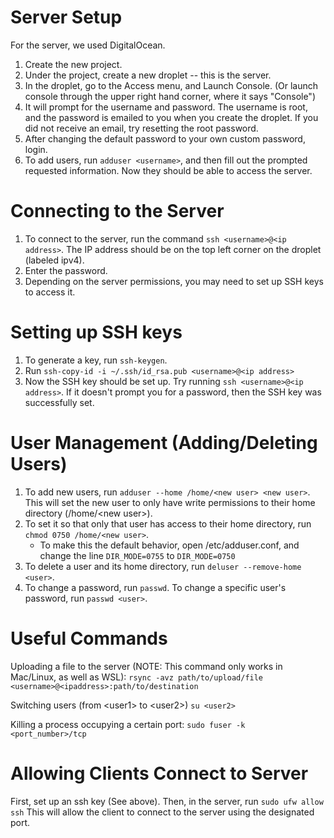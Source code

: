 # Server Setup

For the server, we used DigitalOcean.

1. Create the new project.
1. Under the project, create a new droplet -- this is the server.
1. In the droplet, go to the Access menu, and Launch Console. (Or launch console through the upper right hand corner, where it says "Console")
1. It will prompt for the username and password. The username is root, and the password is emailed to you when you create the droplet. If you did not receive an email, try resetting the root password.
1. After changing the default password to your own custom password, login.
1. To add users, run `adduser <username>`, and then fill out the prompted requested information. Now they should be able to access the server.

# Connecting to the Server

1. To connect to the server, run the command `ssh <username>@<ip address>`. The IP address should be on the top left corner on the droplet (labeled ipv4).
1. Enter the password.
1. Depending on the server permissions, you may need to set up SSH keys to access it.

# Setting up SSH keys

1. To generate a key, run `ssh-keygen`.
1. Run `ssh-copy-id -i ~/.ssh/id_rsa.pub <username>@<ip address>`
1. Now the SSH key should be set up. Try running `ssh <username>@<ip address>`. If it doesn't prompt you for a password, then the SSH key was successfully set.

# User Management (Adding/Deleting Users)

1. To add new users, run `adduser --home /home/<new user> <new user>`. This will set the new user to only have write permissions to their home directory (/home/\<new user\>).
1. To set it so that only that user has access to their home directory, run `chmod 0750 /home/<new user>`.
   - To make this the default behavior, open /etc/adduser.conf, and change the line `DIR_MODE=0755` to `DIR_MODE=0750`
1. To delete a user and its home directory, run `deluser --remove-home <user>`.
1. To change a password, run `passwd`. To change a specific user's password, run `passwd <user>`.

# Useful Commands

Uploading a file to the server (NOTE: This command only works in Mac/Linux, as well as WSL):
`rsync -avz path/to/upload/file <username>@<ipaddress>:path/to/destination`

Switching users (from \<user1\> to \<user2\>) `su <user2>`

Killing a process occupying a certain port: `sudo fuser -k <port_number>/tcp`

# Allowing Clients Connect to Server

First, set up an ssh key (See above).
Then, in the server, run `sudo ufw allow ssh`
This will allow the client to connect to the server using the designated port.



